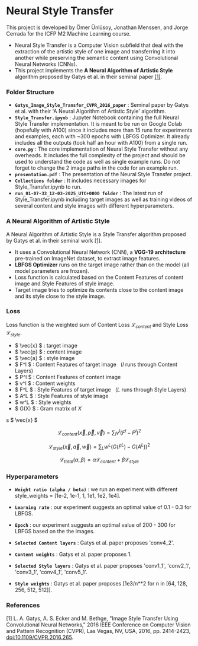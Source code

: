 # Neural Style Transfer
This project is developed by Ömer Ünlüsoy, Jonathan Menssen, and Jorge Cerrada for the ICFP M2 Machine Learning course. 
- Neural Style Transfer is a Computer Vision subfield that deal with the extraction of the artistic style of one image and transferring it into another while preserving the semantic content using Convolutional Neural Networks (CNNs). 
- This project implements the __A Neural Algorithm of Artistic Style__ algorithm proposed by Gatys et al. in their seminal paper [[1]](#1). 


### Folder Structure
- __`Gatys_Image_Style_Transfer_CVPR_2016_paper`__ : Seminal paper by Gatys et al. with their 'A Neural Algorithm of Artistic Style' algorithm. 
- __`Style_Transfer.ipynb`__ : Jupyter Notebook containing the full Neural Style Transfer implementation. It is meant to be run on Google Colab (hopefully with A100) since it includes more than 15 runs for experiments and examples, each with ~300 epochs with LBFGS Optimizer. It already includes all the outputs (took half an hour with A100) from a single run.
- __`core.py`__ : The core implementation of Neural Style Transfer without any overheads. It includes the full complexity of the project and should be used to understand the code as well as single example runs. Do not forget to change the 2 image paths in the code for an example run. 
- __`presentation.pdf`__ : The presentation of the Neural Style Transfer project. 
- __`Collections folder`__ : It includes necessary images for Style_Transfer.ipynb to run. 
- __`run_01-07-33_12-03-2025_UTC+0000 folder`__ : The latest run of Style_Transfer.ipynb including target images as well as training videos of several content and style images with different hyperparameters.


### A Neural Algorithm of Artistic Style
A Neural Algorithm of Artistic Style is a Style Transfer algorithm proposed by Gatys et al. in their seminal work [[1]](#1). 
- It uses a Convolutional Neural Network (CNN), a __VGG-19 architecture__ pre-trained on ImageNet dataset, to extract image features.
- __LBFGS Optimizer__ runs on the target image rather than on the model (all model parameters are frozen).
- Loss function is calculated based on the Content Features of content image and Style Features of style image. 
- Target image tries to optimize its contents close to the content image and its style close to the style image.

### Loss
Loss function is the weighted sum of Content Loss $\mathcal{L}_{\textit{content}}$ and Style Loss $\mathcal{L}_{\textit{style}}$.
- $ \vec{x} $ : target image
- $ \vec{p} $ : content image
- $ \vec{a} $ : style image
&nbsp;
- $ F^l $ : Content Features of target image    &nbsp; ($l$ runs through Content Layers)
- $ P^l $ : Content Features of content image 	
- $ v^l $ : Content weights
&nbsp;
- $ F^L $ : Style Features of target image  &nbsp; ($L$ runs through Style Layers)   
- $ A^L $ : Style Features of style image
- $ w^L $ : Style weights
- $ G(X) $ : Gram matrix of $X$

s $ \vec{x} $

$$ \mathcal{L}_{\textit{content}}(\vec{x}, \vec{p}, \vec{v}) = \sum_l v^l  ( F^l - P^l )^2 $$

$$ \mathcal{L}_{\textit{style}}(\vec{x}, \vec{a}, \vec{w}) = \sum_L w^L  ( G(F^L) - G(A^L) )^2 $$

$$ \mathcal{L}_{\textit{total}} (\alpha, \beta) = \alpha \mathcal{L}_{\textit{content}} + \beta \mathcal{L}_{\textit{style}} $$


### Hyperparameters
- __`Weight ratio (alpha / beta)`__ : we run an experiment with different style_weights = [1e-2, 1e-1, 1, 1e1, 1e2, 1e4].
- __`Learning rate`__	: our experiment suggests an optimal value of 0.1 - 0.3 for LBFGS.
- __`Epoch`__	: our experiment suggests an optimal value of 200 - 300 for LBFGS based on the the images.

- __`Selected Content layers`__ : Gatys et al. paper proposes 'conv4_2'.
- __`Content weights`__ : Gatys et al. paper proposes 1.
- __`Selected Style layers`__ : Gatys et al. paper proposes 'conv1_1', 'conv2_1', 'conv3_1', 'conv4_1', 'conv5_1'.
- __`Style weights`__ : Gatys et al. paper proposes [1e3/n**2 for n in [64, 128, 256, 512, 512]].


### References
<a id="1">[1]</a> L. A. Gatys, A. S. Ecker and M. Bethge, "Image Style Transfer Using Convolutional Neural Networks," 2016 IEEE Conference on Computer Vision and Pattern Recognition (CVPR), Las Vegas, NV, USA, 2016, pp. 2414-2423, [doi:10.1109/CVPR.2016.265](https://doi.org/10.1109/CVPR.2016.265).
